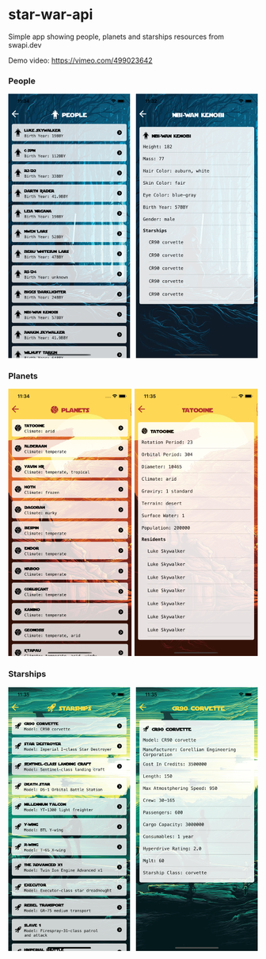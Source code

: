# star-war-api
Simple app showing people, planets and starships resources from swapi.dev

Demo video: https://vimeo.com/499023642

### People
![people](https://raw.githubusercontent.com/nhatquangz/star-war-api/main/Images/people.png)

### Planets
![planets](https://raw.githubusercontent.com/nhatquangz/star-war-api/main/Images/planet.png)

### Starships
![planets](https://raw.githubusercontent.com/nhatquangz/star-war-api/main/Images/starship.png)
